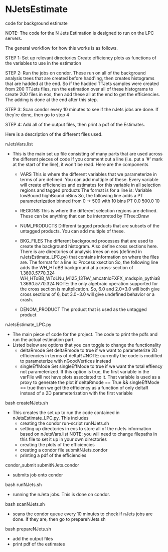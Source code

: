 # NJetsEstimate
code for background estimate

NOTE: The code for the N Jets Estimation is designed to run on the LPC servers.

The general workflow for how this works is as follows.

  STEP 1:
    Set up relevant directories
    Create efficiency plots as functions of the variables to use in the estimation
    
  STEP 2:
    Run the jobs on condor.
    These run on all of the background analysis trees that are created before hadd'ing, then creates histograms that are hadded at the end.
      So if the hadded TTJets samples were created from 200 TTJets files, run the estimation over all of these histograms to create 200 files in eos, then add these all at the end to get the efficiencies. The adding is done at the end after this step.

  STEP 3:
    Scan condor every 10 minutes to see if the nJets jobs are done. If they're done, then go to step 4
    
  STEP 4:
    Add all of the output files, then print a pdf of the Estimates.
  
  
Here is a description of the different files used.

nJetsVars.list
  - This is the main set up file consisting of many parts that are used across the different pieces of code
    If you comment out a line (i.e. put a '#' mark at the start of the line), it won't be read. Here are the components
    
    - VARS
      This is where the different variables that we parameterize in terms of are defined. You can add multiple of these. Every variable will create efficiencies and estimates for this variable in all selection regions and tagged products
      The format is for a line is:
        Variable lowBound highBound nBins
      So, the following line adds a PT parameterization binned from 0 -> 500 with 10 bins
        PT 0.0 500.0 10
        
    - REGIONS
      This is where the different selection regions are defined. These can be anything that can be interpreted by TTree::Draw
    
    - NUM_PRODUCTS
      Different tagged products that are subsets of the untagged products. You can add multiple of these.
      
    - BKG_FILES
      The different background processes that are used to create the background histogram. Also define cross sections here. There is are directories of analysis trees on eos (defined in nJetsEstimate_LPC.py) that contains information on where the files are.
      The format for a line is:
        Process xsection
      So, the following line adds the WH_HToBB background at a cross-section of 1.369*0.577*0.324
        WH_HToBB_WToLNu_M125_13TeV_amcatnloFXFX_madspin_pythia8 1.369*0.577*0.324
      NOTE: the only algebraic operation supported for the cross section is multplication. So, 6.0 and 2.0*3.0 will both give cross sections of 6, but 3.0+3.0 will give undefined behavior or a crash.

    - DENOM_PRODUCT
      The product that is used as the untagged product

nJetsEstimate_LPC.py
  - The main piece of code for the project. The code to print the pdfs and run the actual estimation part.
  - Listed below are options that you can toggle to change the functionality
    - deltaRmode 
      Set deltaRmode to true if we want to parameterize 2D efficiencies in terms of deltaR
      #NOTE: currently the code is modified to parameterize with nGoodVertices instead
    - singleEffMode
      Set singleEffMode to true if we want the total effiency not parameterized.
      If this option is true, the first variable in the varFile will not have plots associated to it. That variable is used as a proxy to generate the plot
      if deltaRmode == True && singleEffMode == true then we get the efficiency as a function of only deltaR instead of a 2D parameterization with the first variable
      
bash createNJets.sh
  - This creates the set up to run the code contained in nJetsEstimate_LPC.py. This includes
    - creating the condor run-script runNJets.sh
    - setting up directories in eos to store all of the nJets information based on nJetsVars.list
      NOTE: you will need to change filepaths in this file to set it up in your own directories
    - creating the plots of the efficiencies
    - creating a condor file submitNJets.condor
    - printing a pdf of the efficiencies

condor_submit submitNJets.condor
  - submits job onto condor

bash runNJets.sh
  - running the nJeta jobs. This is done on condor.

bash scanNJets.sh
  - scans the condor queue every 10 minutes to check if nJets jobs are done. if they are, then go to prepareNJets.sh

bash prepareNJets.sh
  - add the output files
  - print pdf of the estimates

